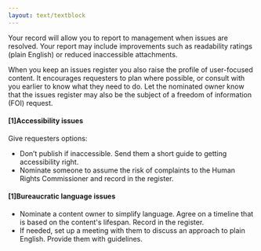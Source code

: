 ```yaml
---
layout: text/textblock
---
```

Your record will allow you to report to management when issues are resolved. Your report may include improvements such as readability ratings (plain English) or reduced inaccessible attachments.

When you keep an issues register you also raise the profile of user-focused content. It encourages requesters to plan where possible, or consult with you earlier to know what they need to do. Let the nominated owner know that the issues register may also be the subject of a freedom of information (FOI) request.

#### [1]Accessibility issues
Give requesters options:
- Don’t publish if inaccessible. Send them a short guide to getting accessibility right.
- Nominate someone to assume the risk of complaints to the Human Rights Commissioner and record in the register.

#### [1]Bureaucratic language issues
- Nominate a content owner to simplify language. Agree on a timeline that is based on the content's lifespan. Record in the register.
- If needed, set up a meeting with them to discuss an approach to plain English. Provide them with guidelines.
